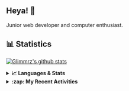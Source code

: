 ## Heya! 👋

Junior web developer and computer enthusiast.

## 📊 Statistics

[![Glimmrz's github stats](https://github-readme-stats.vercel.app/api?username=glimmrz&theme=dark&count_private=true)](https://github.com/anuraghazra/github-readme-stats)

<details>
  <summary><strong>📈 Languages & Stats</strong></summary>
  <img src="https://github-readme-stats.vercel.app/api?username=bunningss&show_icons=true&theme=dark&hide_border=true"
       alt="Tayef's GitHub stats" />
  <img src="https://github-readme-stats.vercel.app/api/top-langs/?username=bunningss&show_icons=true&theme=dark&hide_border=true&layout=compact&langs_count=10"
       alt="Tayef's Top GitHub Languages" />
</details>

<details>
<summary><strong> :zap: My Recent Activities </strong></summary>

<!-- ACTIVITY-LIST:START -->
- [glimmrz opened an issue in ldoughty05/PersonalWebsite](https://github.com/ldoughty05/PersonalWebsite/issues/7)
- [glimmrz forked glimmrz/map-coordinates from WilliamDavidson-02/map-coordinates](https://github.com/glimmrz/map-coordinates)
- [glimmrz forked glimmrz/Projekt1 from HunterAlpha7/Projekt1](https://github.com/glimmrz/Projekt1)
- [glimmrz forked glimmrz/onlyfans from burakorkmez/onlyfans](https://github.com/glimmrz/onlyfans)
- [glimmrz pushed to master in glimmrz/client-portal](https://github.com/glimmrz/client-portal/compare/d1818efccc...4927d37097)
<!-- ACTIVITY-LIST:END -->

</details>
